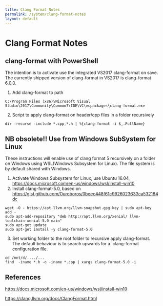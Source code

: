 ```yaml
---
title: Clang Format Notes
permalink: /system/clang-format-notes
layout: default
---
```


# Clang Format Notes

## clang-format with PowerShell
The intention is to activate use the integrated VS2017 clang-format on save. The currently shipped version of clang-format in VS2017 is clang-format 6.0.0.

1. Add clang-format to path
```
C:\Program Files (x86)\Microsoft Visual Studio\2017\Community\Common7\IDE\VC\vcpackages\clang-format.exe
```

2. Script to apply clang-format on header/cpp files in a folder recursively
```
dir -recurse -include *.cpp,*.h | %{clang-format -i $_.FullName}
```

## NB obsolete!! Use from Windows SubSystem for Linux
These instructions will enable use of clang format 5 recursively on a folder on Windows using WSL(Windows Subsystem for Linux). The file system is by default shared with Windows.

1. Activate Windows Subsystem for Linux, use Ubuntu 16.04, https://docs.microsoft.com/en-us/windows/wsl/install-win10
2. Install clang-format-5.0, based on https://gist.github.com/Ouroboros/0beec448f61c9926023633ca532184dc
```
wget -O - https://apt.llvm.org/llvm-snapshot.gpg.key | sudo apt-key add -
sudo apt-add-repository "deb http://apt.llvm.org/xenial/ llvm-toolchain-xenial-5.0 main"
sudo apt-get update
sudo apt-get install -y clang-format-5.0
```

3. Set working folder to the root folder to recursive apply clang-format. The default behaviour is to search upwards for a .clang-format configuration file.

```
cd /mnt/d/..../...
find  -iname *.h -o -iname *.cpp | xargs clang-format-5.0 -i
```

## References
https://docs.microsoft.com/en-us/windows/wsl/install-win10

https://clang.llvm.org/docs/ClangFormat.html
